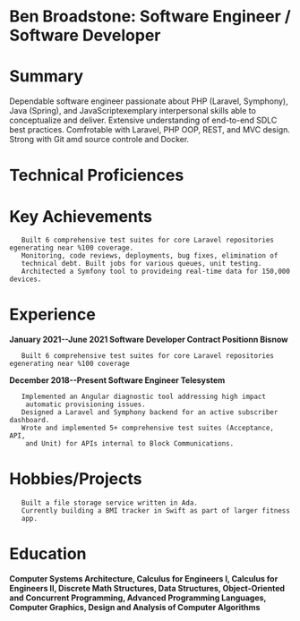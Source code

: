 # Ben Broadstone: Software Engineer / Software Developer

# Summary

Dependable software engineer passionate about PHP (Laravel, Symphony), Java (Spring), and
JavaScriptexemplary interpersonal skills able to conceptualize and
deliver. Extensive understanding of end-to-end SDLC best practices.
Comfrotable with Laravel, PHP OOP, REST, and MVC design. Strong with Git
amd source controle and Docker.

# Technical Proficiences

# Key Achievements

       Built 6 comprehensive test suites for core Laravel repositories egenerating near %100 coverage.
       Monitoring, code reviews, deployments, bug fixes, elimination of
       technical debt. Built jobs for various queues, unit testing.
       Architected a Symfony tool to provideing real-time data for 150,000 devices.

# Experience

**January 2021--June 2021 Software Developer Contract Positionn Bisnow**

       Built 6 comprehensive test suites for core Laravel repositories egenerating near %100 coverage
   
**December 2018--Present Software Engineer Telesystem**

       Implemented an Angular diagnostic tool addressing high impact
        automatic provisioning issues.
       Designed a Laravel and Symphony backend for an active subscriber dashboard.
       Wrote and implemented 5+ comprehensive test suites (Acceptance, API,
        and Unit) for APIs internal to Block Communications.

# Hobbies/Projects

       Built a file storage service written in Ada.
       Currently building a BMI tracker in Swift as part of larger fitness
       app.

# Education

**Computer Systems Architecture, Calculus for Engineers I, Calculus for
Engineers II, Discrete Math Structures, Data Structures, Object-Oriented
and Concurrent Programming, Advanced Programming Languages, Computer
Graphics, Design and Analysis of Computer Algorithms**
